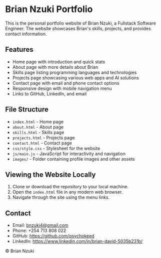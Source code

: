 # Brian Nzuki Portfolio

This is the personal portfolio website of Brian Nzuki, a Fullstack Software Engineer. The website showcases Brian's skills, projects, and provides contact information.

## Features

- Home page with introduction and quick stats
- About page with more details about Brian
- Skills page listing programming languages and technologies
- Projects page showcasing various web apps and AI solutions
- Contact page with email and phone contact options
- Responsive design with mobile navigation menu
- Links to GitHub, LinkedIn, and email

## File Structure

- `index.html` - Home page
- `about.html` - About page
- `skills.html` - Skills page
- `projects.html` - Projects page
- `contact.html` - Contact page
- `css/style.css` - Stylesheet for the website
- `js/main.js` - JavaScript for interactivity and navigation
- `images/` - Folder containing profile images and other assets

## Viewing the Website Locally

1. Clone or download the repository to your local machine.
2. Open the `index.html` file in any modern web browser.
3. Navigate through the site using the menu links.

## Contact

- Email: bnzuki4@gmail.com
- Phone: +254 713 808 022
- GitHub: https://github.com/psychokeed
- LinkedIn: https://www.linkedin.com/in/brian-david-5035b231b/

© Brian Nzuki
